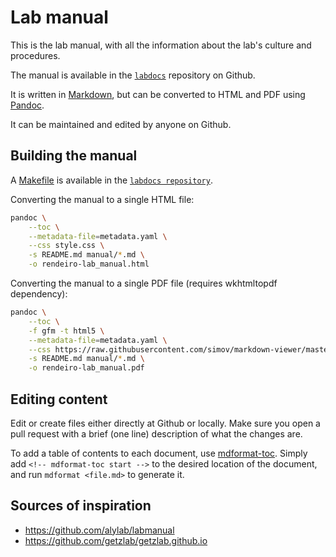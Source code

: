 <div style="page-break-after: always;"></div>

# Lab manual
<!-- 
<div style="width:50%; display: block; margin: auto;">
    <img src="https://github.com/rendeirolab/labdocs/blob/main/assets/img/logo.png?raw=true" style="width: 100%;"/>
    <p style="text-align: center;">Rendeiro Lab</p>
</div> -->

This is the lab manual, with all the information about the lab's culture and procedures.

The manual is available in the [`labdocs`](https://github.com/rendeirolab/labdocs/tree/main/manual) repository on Github.

It is written in [Markdown](https://daringfireball.net/projects/markdown/), but can be converted to HTML and PDF using [Pandoc](https://pandoc.org/).

It can be maintained and edited by anyone on Github.

## Building the manual

A [Makefile](https://github.com/rendeirolab/labdocs/blob/main/manual/Makefile) is available in the [`labdocs repository`](https://github.com/rendeirolab/labdocs/tree/main/manual).

Converting the manual to a single HTML file:

```bash
pandoc \
    --toc \
    --metadata-file=metadata.yaml \
    --css style.css \
    -s README.md manual/*.md \
    -o rendeiro-lab_manual.html
```

Converting the manual to a single PDF file (requires wkhtmltopdf dependency):

```bash
pandoc \
    --toc \
    -f gfm -t html5 \
    --metadata-file=metadata.yaml \
    --css https://raw.githubusercontent.com/simov/markdown-viewer/master/themes/github.css \
    -s README.md manual/*.md \
    -o rendeiro-lab_manual.pdf
```

## Editing content

Edit or create files either directly at Github or locally. Make sure you open a pull request with a brief (one line) description of what the changes are.

To add a table of contents to each document, use [mdformat-toc](https://github.com/hukkin/mdformat-toc).
Simply add `<!-- mdformat-toc start -->` to the desired location of the document, and run `mdformat <file.md>` to generate it.

## Sources of inspiration

- https://github.com/alylab/labmanual
- https://github.com/getzlab/getzlab.github.io
